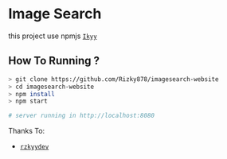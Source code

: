 # Image Search

this project use npmjs [`Ikyy`](https://npmjs.com/Ikyy)

## How To Running ?

```bash
> git clone https://github.com/Rizky878/imagesearch-website
> cd imagesearch-website
> npm install
> npm start

# server running in http://localhost:8080
```

Thanks To: 
 
- [`rzkyydev`](https://github.com/rzkyydev)
